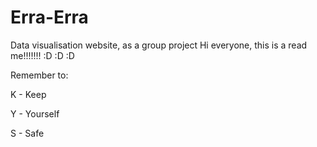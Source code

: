# Erra-Erra
Data visualisation website, as a group project
Hi everyone, this is a read me!!!!!!! :D :D :D

Remember to:

K - Keep

Y - Yourself

S - Safe
